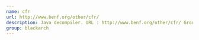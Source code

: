 ```yaml
---
name: cfr
url: http://www.benf.org/other/cfr/
description: Java decompiler. URL : http://www.benf.org/other/cfr/ Groups : blackarch blackarch-decompiler
group: blackarch
---
```

